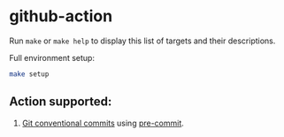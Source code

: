 # github-action

Run `make` or `make help` to display this list of targets and their descriptions.

Full environment setup:
```bash
make setup
```

## Action supported:
1. [Git conventional commits](https://gist.github.com/qoomon/5dfcdf8eec66a051ecd85625518cfd13) using [pre-commit](https://pre-commit.com/).
